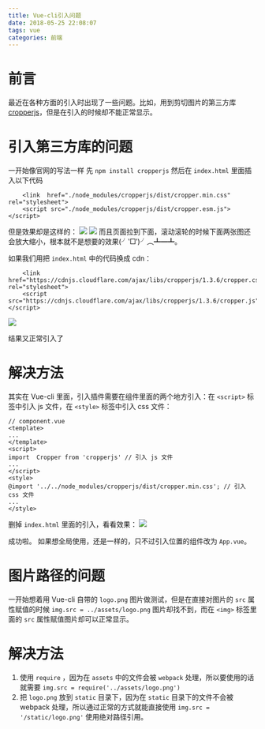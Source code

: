 ```yaml
---
title: Vue-cli引入问题
date: 2018-05-25 22:08:07
tags: vue
categories: 前端
---
```


# 前言
最近在各种方面的引入时出现了一些问题。比如，用到剪切图片的第三方库  [cropperjs](https://github.com/fengyuanchen/cropperjs)，但是在引入的时候却不能正常显示。

# 引入第三方库的问题
一开始像官网的写法一样
先 `npm install cropperjs`
然后在 `index.html` 里面插入以下代码
```
    <link  href="./node_modules/cropperjs/dist/cropper.min.css" rel="stylesheet">
    <script src="./node_modules/cropperjs/dist/cropper.esm.js"></script>
```
但是效果却是这样的：
![](https://upload-images.jianshu.io/upload_images/5834506-0a1cbad8185bf800.png?imageMogr2/auto-orient/strip%7CimageView2/2/w/1240)
![](https://upload-images.jianshu.io/upload_images/5834506-186a4ff836610295.png?imageMogr2/auto-orient/strip%7CimageView2/2/w/1240)
而且页面拉到下面，滚动滚轮的时候下面两张图还会放大缩小，根本就不是想要的效果(╯‵□′)╯︵┻━┻。

如果我们用把 `index.html` 中的代码换成 cdn：
```
    <link  href="https://cdnjs.cloudflare.com/ajax/libs/cropperjs/1.3.6/cropper.css" rel="stylesheet">
    <script src="https://cdnjs.cloudflare.com/ajax/libs/cropperjs/1.3.6/cropper.js"></script>
```
![](https://upload-images.jianshu.io/upload_images/5834506-fe87cb7b81098431.png?imageMogr2/auto-orient/strip%7CimageView2/2/w/1240)

结果又正常引入了

# 解决方法
其实在 Vue-cli 里面，引入插件需要在组件里面的两个地方引入：在 `<script>` 标签中引入 js 文件，在 `<style>`  标签中引入 css 文件：
```
// component.vue
<template>
...
</template>
<script>
import  Cropper from 'cropperjs' // 引入 js 文件
...
</script>
<style>
@import '../../node_modules/cropperjs/dist/cropper.min.css'; // 引入 css 文件
...
</style>
```
删掉 `index.html` 里面的引入，看看效果：
![](https://upload-images.jianshu.io/upload_images/5834506-8130fd9580871e4f.png?imageMogr2/auto-orient/strip%7CimageView2/2/w/1240)

成功啦。
如果想全局使用，还是一样的，只不过引入位置的组件改为 `App.vue`。

# 图片路径的问题
一开始想着用 Vue-cli 自带的 `logo.png` 图片做测试，但是在直接对图片的 `src` 属性赋值的时候 `img.src = ../assets/logo.png` 图片却找不到，而在 `<img>` 标签里面的 `src` 属性赋值图片却可以正常显示。

# 解决方法
1. 使用 `require` ，因为在 `assets` 中的文件会被 `webpack` 处理，所以要使用的话就需要 `img.src = require('../assets/logo.png')`
2. 把 `logo.png` 放到 `static` 目录下，因为在 `static` 目录下的文件不会被webpack 处理，所以通过正常的方式就能直接使用 `img.src = '/static/logo.png'` 使用绝对路径引用。